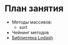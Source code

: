 # План занятия

- Методы массивов:
  - sort
- Чейнинг методов
- [Библиотека Lodash](https://github.com/lodash/lodash)
